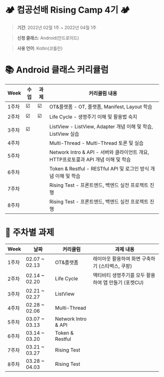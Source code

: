 # 🏕 컴공선배 Rising Camp 4기 🏕

>**기간**: 2022년 02월 1주 ~ 2022년 04월 1주


>**신청 클래스**: Android(안드로이드)


>**사용 언어**: Kotlin(코틀린)


# 📚 Android 클래스 커리큘럼

| Week | 수업 | 과제 | 커리큘럼 내용 |
| ------ | -- | -- |----------- |
| 1주차 | ☑️ | ☑️ | OT&플랫폼 - OT, 플랫폼, Manifest, Layout 학습 |
| 2주차 | ☑️ | ☑️ | Life Cycle - 생명주기 이해 및 활용법 숙지 |
| 3주차 | ☑️ |  | ListView - ListView, Adapter 개념 이해 및 학습, ListView 실습 |
| 4주차 |  |  | Multi-Thread - Multi-Thread 토론 및 실습 |
| 5주차 |  |  | Network Intro & API - 서버와 클라이언트 개요, HTTP프로토콜과 API 개념 이해 및 학습 |
| 6주차 |  |  | Token & Restful - RESTful API 및 로그인 방식 개념 이해 및 학습 |
| 7주차 |  |  | Rising Test - 프론트엔드, 백엔드 실전 프로젝트 진행 |
| 8주차 |  |  | Rising Test - 프론트엔드, 백엔드 실전 프로젝트 진행 |
  
  
# 📝 주차별 과제

| Week | 날짜 | 커리큘럼 | 과제 내용 |
| ------ | -- | -- | ----------- |
| 1주차 | 02.07 ~ 02.13 | OT&플랫폼 | 레이아웃 활용하여 화면 구축하기 (스타벅스, 쿠팡) |
| 2주차 | 02.14 ~ 02.20 | Life Cycle | 액티비티 생명주기를 모두 활용하여 앱 만들기 (포켓CU) |
| 3주차 | 02.21 ~ 02.27 | ListView |  |
| 4주차 | 02.28 ~ 02.06 | Multi-Thread |  |
| 5주차 | 03.07 ~ 03.13 | Network Intro & API |  |
| 6주차 | 03.14 ~ 03.20 | Token & Restful |  |
| 7주차 | 03.21 ~ 03.27 | Rising Test |  |
| 8주차 | 03.28 ~ 04.03 | Rising Test |  |

